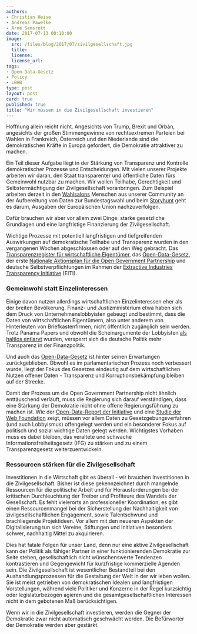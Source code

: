 ```yaml
---
authors: 
- Christian Heise
- Andreas Pawelke
- Arne Semsrott
date: 2017-07-13 00:10:00
image:
  src: /files/blog/2017/07/zivilgesellschaft.jpg
  title: 
  license:
  license_url: 
tags:
- Open-Data-Gesetz
- Policy
- LBHB
type: post
layout: post
card: true
published: true
title: "Wir müssen in die Zivilgesellschaft investieren" 
---
```


Hoffnung allein reicht nicht. Angesichts von Trump, Brexit und Orbán, angesichts der großen Stimmengewinne von rechtsextremen Parteien bei Wahlen in Frankreich, Österreich und den Niederlande sind die demokratischen Kräfte in Europa gefordert, die Demokratie attraktiver zu machen.

Ein Teil dieser Aufgabe liegt in der Stärkung von Transparenz und Kontrolle demokratischer Prozesse und Entscheidungen. Mit vielen unserer Projekte arbeiten wir daran, den Staat transparenter und öffentliche Daten fürs Gemeinwohl nutzbar zu machen. Wir wollen Teilhabe, Gerechtigkeit und Selbstermächtigung der Zivilgesellschaft voranbringen. Zum Beispiel arbeiten derzeit in den [Wahlsalons](https://codefor.de/wahlsalons/) Menschen aus unserer Community an der Aufbereitung von Daten zur Bundestagswahl und beim [Storyhunt](https://storyhunt.de/) geht es darum, Ausgaben der Europäischen Union nachzuverfolgen.

Dafür brauchen wir aber vor allem zwei Dinge: starke gesetzliche Grundlagen und eine langfristige Finanzierung der Zivilgesellschaft.

Wichtige Prozesse mit potentiell langfristigen und tiefgreifenden Auswirkungen auf demokratische Teilhabe und Transparenz wurden in den vergangenen Wochen abgeschlossen oder auf den Weg gebracht. Das [Transparenzregister für wirtschaftliche Eigentümer](https://netzpolitik.org/2017/transparenzregister-gegen-briefkastenfirmen-bundesrat-fordert-offenen-zugang-zu-daten/), das [Open-Data-Gesetz](https://okfn.de/blog/2017/07/Open-Data-Gesetz-tritt-in-Kraft/), der erste [Nationale Aktionsplan für die Open Government Partnership](https://opengovpartnership.de/news/) und deutsche Selbstverpflichtungen im Rahmen der [Extractive Industries Transparency Initiative](https://www.d-eiti.de/) (EITI).

<h3>Gemeinwohl statt Einzelinteressen</h3>

Einige davon nutzen allerdings wirtschaftlichen Einzelinteressen eher als  der breiten Bevölkerung. Finanz- und Justizministerium etwa haben sich dem Druck von Unternehmenslobbyisten gebeugt und bestimmt, dass die Daten von wirtschaftlichen Eigentümern, also unter anderem von Hinterleuten von Briefkastenfirmen, nicht öffentlich zugänglich sein werden. Trotz Panama Papers und obwohl die Scheinargumente der Lobbyisten [als haltlos entlarvt](https://blog.opencorporates.com/2017/02/28/germany-do-not-let-personal-security-be-the-bait-and-switch-for-public-accountability/) wurden, versperrt sich die deutsche Politik mehr Transparenz in der Finanzpolitik.

Und auch das [Open-Data-Gesetz](https://okfn.de/blog/tags/open-data-gesetz/) ist hinter seinen Erwartungen zurückgeblieben. Obwohl es im parlamentarischen Prozess noch verbessert wurde, liegt der Fokus des Gesetzes eindeutig auf dem wirtschaftlichen Nutzen offener Daten - Transparenz und Korruptionsbekämpfung bleiben auf der Strecke.

Damit der Prozess um die Open Government Partnership nicht ähnlich enttäuschend verläuft, muss die Regierung sich darauf verständigen, dass eine Stärkung der Demokratie nicht ohne offene Regierungsführung zu machen ist. Wie der [Open-Data-Report der Initiative](https://www.opengovpartnership.org/resources/aligning-supply-and-demand-better-governance-open-data-open-government-partnership) und eine [Studie der Web Foundation](https://netzpolitik.org/2017/open-data-und-antikorruption-deutschland-hinkt-hinterher/) zeigt, müssen vor allem Daten zu Gesetzgebungsverfahren (und auch Lobbyismus) offengelegt werden und ein besonderer Fokus auf politisch und sozial wichtige Daten gelegt werden. Wichtigstes Vorhaben muss es dabei bleiben, das veraltete und schwache Informationsfreiheitsgesetz (IFG) zu stärken und zu einem Transparenzgesetz weiterzuentwickeln.

<h3>Ressourcen stärken für die Zivilgesellschaft</h3>

Investitionen in die Wirtschaft gibt es überall - wir brauchen Investitionen in die Zivilgesellschaft. Bisher ist diese gekennzeichnet durch mangelnde Ressourcen für die politische Arbeit und für Herausforderungen bei der kritischen Durchleuchtung der Treiber und Profiteure des Wandels der Gesellschaft. Es fehlt vielerorts an professioneller Koordination, es gibt einen Ressourcenmangel bei der Sicherstellung der Nachhaltigkeit von zivilgesellschaftlichen Engagement, sowie Talentschwund und brachliegende Projektideen. Vor allem mit den neueren Aspekten der Digitalisierung tun sich Vereine, Stiftungen und Initiativen besonders schwer, nachhaltig Mittel zu akquirieren.

Dies hat fatale Folgen für unser Land, denn nur eine aktive Zivilgesellschaft kann der Politik als fähiger Partner in einer funktionierenden Demokratie zur Seite stehen, gesellschaftlich nicht wünschenswerte Tendenzen kontrastieren und Gegengewicht für kurzfristige kommerzielle Agenden sein. Die Zivilgesellschaft ist wesentlicher Bestandteil bei den Aushandlungsprozessen für die Gestaltung der Welt in der wir leben wollen. Sie ist meist getrieben von demokratischen Idealen und langfristigen Vorstellungen, während viele Politiker und Konzerne in der Regel kurzsichtig oder legislaturbezogen agieren und die gesamtgesellschaftlichen Interessen nicht in dem gebotenen Maß berücksichtigen.

Wenn wir in die Zivilgesellschaft investieren, werden die Gegner der Demokratie zwar nicht automatisch geschwächt werden. Die Befürworter der Demokratie werden aber gestärkt.

